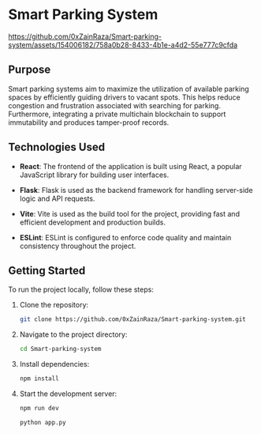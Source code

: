 # Smart Parking System




https://github.com/0xZainRaza/Smart-parking-system/assets/154006182/758a0b28-8433-4b1e-a4d2-55e777c9cfda









## Purpose
Smart parking systems aim to maximize the utilization of available parking spaces by efficiently guiding drivers to vacant spots. This helps reduce congestion and frustration associated with searching for parking. Furthermore, integrating a private multichain blockchain to support immutability and produces tamper-proof records.








## Technologies Used

- **React**: The frontend of the application is built using React, a popular JavaScript library for building user interfaces.

- **Flask**: Flask is used as the backend framework for handling server-side logic and API requests.

- **Vite**: Vite is used as the build tool for the project, providing fast and efficient development and production builds.
  
- **ESLint**: ESLint is configured to enforce code quality and maintain consistency throughout the project.


## Getting Started

To run the project locally, follow these steps:

1. Clone the repository:

   ```bash
   git clone https://github.com/0xZainRaza/Smart-parking-system.git
   ```

2. Navigate to the project directory:

   ```bash
   cd Smart-parking-system
   ```

3. Install dependencies:

   ```bash
   npm install
   ```

4. Start the development server:

   ```bash
   npm run dev
   ```
   ```bash
   python app.py
   ```


